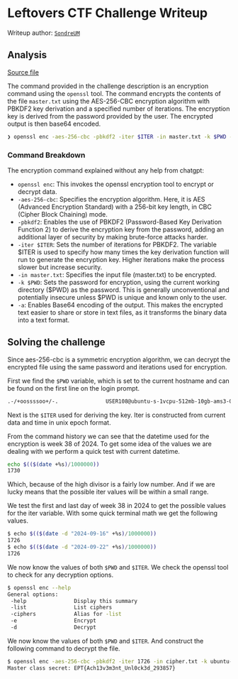 # Leftovers CTF Challenge Writeup

Writeup author: [`SondreUM`](https://github.com/SondreUM/)

## Analysis

[Source file](../terminal.log.txt)

The command provided in the challenge description is an encryption command using the `openssl` tool. The command encrypts the contents of the file `master.txt` using the AES-256-CBC encryption algorithm with PBKDF2 key derivation and a specified number of iterations. The encryption key is derived from the password provided by the user. The encrypted output is then base64 encoded.

```bash
❯ openssl enc -aes-256-cbc -pbkdf2 -iter $ITER -in master.txt -k $PWD -a
```

### Command Breakdown

The encryption command explained without any help from chatgpt:

- `openssl enc`: This invokes the openssl encryption tool to encrypt or decrypt data.
- `-aes-256-cbc`: Specifies the encryption algorithm. Here, it is AES (Advanced Encryption Standard) with a 256-bit key length, in CBC (Cipher Block Chaining) mode.
- `-pbkdf2`: Enables the use of PBKDF2 (Password-Based Key Derivation Function 2) to derive the encryption key from the password, adding an additional layer of security by making brute-force attacks harder.
- `-iter $ITER`: Sets the number of iterations for PBKDF2. The variable $ITER is used to specify how many times the key derivation function will run to generate the encryption key. Higher iterations make the process slower but increase security.
- `-in master.txt`: Specifies the input file (master.txt) to be encrypted.
- `-k $PWD`: Sets the password for encryption, using the current working directory ($PWD) as the password. This is generally unconventional and potentially insecure unless $PWD is unique and known only to the user.
- `-a`: Enables Base64 encoding of the output. This makes the encrypted text easier to share or store in text files, as it transforms the binary data into a text format.

## Solving the challenge

Since aes-256-cbc is a symmetric encryption algorithm, we can decrypt the encrypted file using the same password and iterations used for encryption.

First we find the `$PWD` variable, which is set to the current hostname and can be found on the first line on the login prompt.

```bash
.-/+oossssoo+/-.               USER108@ubuntu-s-1vcpu-512mb-10gb-ams3-01
```

Next is the `$ITER` used for deriving the key.
Iter is constructed from current data and time in unix epoch format.

From the command history we can see that the datetime used for the encryption is week 38 of 2024. To get some idea of the values we are dealing with we perform a quick test with current datetime.

```bash
echo $(($(date +%s)/1000000))
1730
```

Which, because of the high divisor is a fairly low number. And if we are lucky means that the possible iter values will be within a small range.

We test the first and last day of week 38 in 2024 to get the possible values for the iter variable.
With some quick terminal math we get the following values.

```bash
$ echo $(($(date -d "2024-09-16" +%s)/1000000))
1726
$ echo $(($(date -d "2024-09-22" +%s)/1000000))
1726
```

We now know the values of both `$PWD` and `$ITER`.
We check the openssl tool to check for any decryption options.

```bash
$ openssl enc --help
General options:
 -help               Display this summary
 -list               List ciphers
 -ciphers            Alias for -list
 -e                  Encrypt
 -d                  Decrypt
```

We now know the values of both `$PWD` and `$ITER`.
And construct the following command to decrypt the file.

```bash
$ openssl enc -aes-256-cbc -pbkdf2 -iter 1726 -in cipher.txt -k ubuntu-s-1vcpu-512mb-10gb-ams3-01 -a -d
Master class secret: EPT{Ach13v3m3nt_Unl0ck3d_293857}
```
